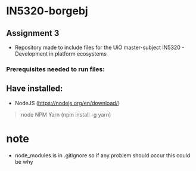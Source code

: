 # IN5320-borgebj

## Assignment 3
- Repository made to include files for the UiO master-subject IN5320 - Development in platform ecosystems

### Prerequisites needed to run files:

## Have installed: 
- NodeJS  (https://nodejs.org/en/download/)
> node
> NPM
> Yarn    (npm install -g yarn)

# note
- node_modules is in .gitignore so if any problem should occur this could be why